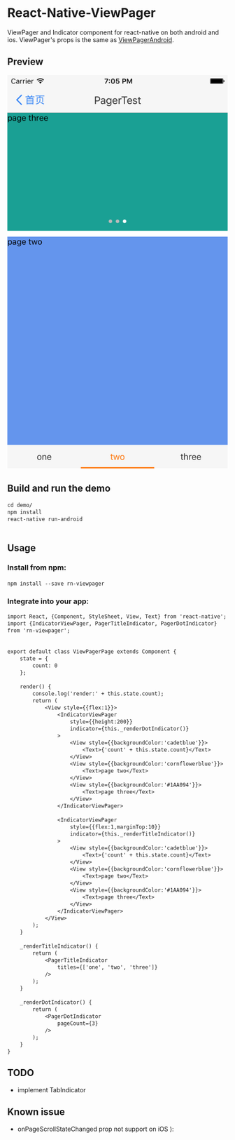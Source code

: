 # React-Native-ViewPager
ViewPager and Indicator component for react-native on both android and ios. ViewPager's props is the same as [ViewPagerAndroid](https://facebook.github.io/react-native/docs/viewpagerandroid.html#content). 

## Preview
![preview](./imgs/preview.png)

## Build and run the demo

```  
cd demo/
npm install
react-native run-android
 
```

## Usage

### Install from npm:
`npm install --save rn-viewpager`

### Integrate into your app:  

```  
import React, {Component, StyleSheet, View, Text} from 'react-native';
import {IndicatorViewPager, PagerTitleIndicator, PagerDotIndicator} from 'rn-viewpager';


export default class ViewPagerPage extends Component {
    state = {
        count: 0
    };

    render() {
        console.log('render:' + this.state.count);
        return (
            <View style={{flex:1}}>
                <IndicatorViewPager
                    style={{height:200}}
                    indicator={this._renderDotIndicator()}
                >
                    <View style={{backgroundColor:'cadetblue'}}>
                        <Text>{'count' + this.state.count}</Text>
                    </View>
                    <View style={{backgroundColor:'cornflowerblue'}}>
                        <Text>page two</Text>
                    </View>
                    <View style={{backgroundColor:'#1AA094'}}>
                        <Text>page three</Text>
                    </View>
                </IndicatorViewPager>

                <IndicatorViewPager
                    style={{flex:1,marginTop:10}}
                    indicator={this._renderTitleIndicator()}
                >
                    <View style={{backgroundColor:'cadetblue'}}>
                        <Text>{'count' + this.state.count}</Text>
                    </View>
                    <View style={{backgroundColor:'cornflowerblue'}}>
                        <Text>page two</Text>
                    </View>
                    <View style={{backgroundColor:'#1AA094'}}>
                        <Text>page three</Text>
                    </View>
                </IndicatorViewPager>
            </View>
        );
    }

    _renderTitleIndicator() {
        return (
            <PagerTitleIndicator
                titles={['one', 'two', 'three']}
            />
        );
    }

    _renderDotIndicator() {
        return (
            <PagerDotIndicator
                pageCount={3}
            />
        );
    }
}
```

## TODO
- implement TabIndicator

## Known issue
- onPageScrollStateChanged prop not support on iOS ):